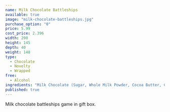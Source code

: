 ```yaml
---
name: Milk Chocolate Battleships
available: true
image: "milk-chocolate-battleships.jpg"
purchase_option: "0"
price: 5.99
cost_price: 2.396
width: 290
height: 145
depth: 40
weight: 140
type: 
  - Chocolate
  - Novelty
  - Wrapped
free: 
  - Alcohol
ingredients: "Milk Chocolate (Sugar, Whole Milk Powder, Cocoa Butter, Cocoa Mass, Emulsifier: Soya, Lecithin; Flavouring: Natural Vanilla), Milk Chocolate Contains: Cocoa Solids 31%, Milk Solids 20%"
published: true
---
```

Milk chocolate battleships game in gift box.